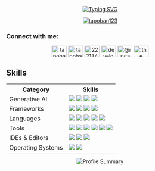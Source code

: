 <!-- <h1 align="center">Hi 👋, I'm <a href="https://tapoban123.github.io/" target="_blank">Tapoban Ray</a></h1> -->
<p align="center"> <a href="https://git.io/typing-svg"><img src="https://readme-typing-svg.demolab.com?font=Fira+Code&weight=700&size=40&duration=3500&color=95F73B&center=true&multiline=true&repeat=false&width=1600&height=150&lines=Greetings%2C;I'm+Tapoban+Ray%2C+a+Full+Stack+Application+Developer" alt="Typing SVG" /></a> </p>
  
<!--  <a href="https://git.io/typing-svg"><img src="https://readme-typing-svg.demolab.com?font=Fira+Code&weight=600&size=30&pause=500&center=true&multiline=true&repeat=false&width=1000&height=150&lines=Greetings%2C;I'm+Tapoban+Ray%2C+a+Full+Stack+Application+Developer" alt="Typing SVG" /></a> -->
<!-- <h3 align="center">A Full Stack Application Developer from India</h3> -->
<!-- <p align="left"> <a href="https://github.com/ryo-ma/github-profile-trophy"><img src="https://github-profile-trophy.vercel.app/?username=tapoban123&theme=tokyonight" alt="tapoban123" /></a> </p> -->

<p align="center"> <a href="https://github.com/ryo-ma/github-profile-trophy"><img src="https://github-profile-trophy.vercel.app/?username=tapoban123&title=-Stars,-Reviews,-Followers&theme=matrix&margin-w=10&column=3" alt="tapoban123" /></a> </p>


<h3 align="left">Connect with me:</h3>
<p align="center">
<a href="https://twitter.com/tapoban_ray" target="blank"><img align="center" src="https://raw.githubusercontent.com/rahuldkjain/github-profile-readme-generator/master/src/images/icons/Social/twitter.svg" alt="tapoban_ray" height="30" width="40" /></a>
<a href="https://linkedin.com/in/tapobanray" target="blank"><img align="center" src="https://raw.githubusercontent.com/rahuldkjain/github-profile-readme-generator/master/src/images/icons/Social/linked-in-alt.svg" alt="tapobanray" height="30" width="40" /></a>
<a href="https://stackoverflow.com/users/22213440" target="blank"><img align="center" src="https://raw.githubusercontent.com/rahuldkjain/github-profile-readme-generator/master/src/images/icons/Social/stack-overflow.svg" alt="22213440" height="30" width="40" /></a>
<a href="https://instagram.com/developer_tapoban_ray" target="blank"><img align="center" src="https://raw.githubusercontent.com/rahuldkjain/github-profile-readme-generator/master/src/images/icons/Social/instagram.svg" alt="developer_tapoban_ray" height="30" width="40" /></a>
<a href="https://medium.com/@raytapoban" target="blank"><img align="center" src="https://raw.githubusercontent.com/rahuldkjain/github-profile-readme-generator/master/src/images/icons/Social/medium.svg" alt="@raytapoban" height="30" width="40" /></a>
<a href="https://www.youtube.com/@TheTechnologyGeek-qt8lm" target="blank"><img align="center" src="https://raw.githubusercontent.com/rahuldkjain/github-profile-readme-generator/master/src/images/icons/Social/youtube.svg" alt="the technology geek" height="30" width="40" /></a>
</p>


## Skills 
<p align="center">
<table style="margin: 0px auto;">
  <tr>
    <th>Category</th>
    <th>Skills</th>
  </tr>
  <tr>
    <td>Generative AI</td>
    <td><img src="https://img.shields.io/badge/langchain-1C3C3C?style=for-the-badge&logo=langchain&logoColor=white" /> <img src="https://img.shields.io/badge/-HuggingFace-FDEE21?style=for-the-badge&logo=HuggingFace&logoColor=black" /> <img src="https://img.shields.io/badge/ChatGPT-74aa9c?style=for-the-badge&logo=openai&logoColor=white" /> <img src="https://img.shields.io/badge/Google%20Gemini-8E75B2?style=for-the-badge&logo=googlegemini&logoColor=white" /></td>
  </tr>
  <tr>
    <td>Frameworks</td>
    <td><img src="https://img.shields.io/badge/Flutter-02569B?style=for-the-badge&logo=flutter&logoColor=white" /> <img src="https://img.shields.io/badge/fastapi-109989?style=for-the-badge&logo=FASTAPI&logoColor=white" /> <img src="https://img.shields.io/badge/Streamlit-FF4B4B?style=for-the-badge&logo=Streamlit&logoColor=white" /> <img src="https://img.shields.io/badge/langchain-1C3C3C?style=for-the-badge&logo=langchain&logoColor=white" /></td>
  </tr>
  <tr>
    <td>Languages</td>
    <td><img src="https://img.shields.io/badge/Dart-0175C2?style=for-the-badge&logo=dart&logoColor=white" /> <img src="https://img.shields.io/badge/Python-FFD43B?style=for-the-badge&logo=python&logoColor=blue" /> <img src="https://img.shields.io/badge/C-00599C?style=for-the-badge&logo=c&logoColor=white" />  <img src="https://img.shields.io/badge/JavaScript-323330?style=for-the-badge&logo=javascript&logoColor=F7DF1E" /> <img src="https://img.shields.io/badge/Kotlin-B125EA?style=for-the-badge&logo=kotlin&logoColor=white" /></td>
  </tr>
  <tr>
    <td>Tools</td>
    <td><img src="https://img.shields.io/badge/GIT-E44C30?style=for-the-badge&logo=git&logoColor=white" /> <img src="https://img.shields.io/badge/GitHub-100000?style=for-the-badge&logo=github&logoColor=white" /> <img src="https://img.shields.io/badge/windows%20terminal-4D4D4D?style=for-the-badge&logo=windows%20terminal&logoColor=white" /> <img src="https://img.shields.io/badge/powershell-5391FE?style=for-the-badge&logo=powershell&logoColor=white" /> <img src="https://img.shields.io/badge/Zsh-F15A24?style=for-the-badge&logo=Zsh&logoColor=white" /> <img src="https://img.shields.io/badge/Notion-000000?style=for-the-badge&logo=notion&logoColor=white" /></td>
  </tr>
  <tr>
    <td>IDEs & Editors</td>
    <td><img src="https://img.shields.io/badge/Android_Studio-3DDC84?style=for-the-badge&logo=android-studio&logoColor=white" /> <img src="https://img.shields.io/badge/Visual_Studio_Code-0078D4?style=for-the-badge&logo=visual%20studio%20code&logoColor=white" /> <img src="https://img.shields.io/badge/PyCharm-000000.svg?&style=for-the-badge&logo=PyCharm&logoColor=white" /></td>
  </tr>
  <tr>
    <td>Operating Systems</td>
    <td><img src="https://img.shields.io/badge/Windows-0078D6?style=for-the-badge&logo=windows&logoColor=white" /> <img src="https://img.shields.io/badge/mac%20os-000000?style=for-the-badge&logo=apple&logoColor=white" /></td>
  </tr>
</table>
</p>
<!--    <img src="" /> <img src="" /> -->

<!--
<h3 align="left">Languages and Tools:</h3>
<p align="center" margin-top="30"> 
  <a href="https://www.cprogramming.com/" target="_blank" rel="noreferrer"> <img src="https://raw.githubusercontent.com/devicons/devicon/master/icons/c/c-original.svg" alt="c" width="40" height="40"/> </a> 
  <a href="https://dart.dev" target="_blank" rel="noreferrer"> <img src="https://www.vectorlogo.zone/logos/dartlang/dartlang-icon.svg" alt="dart" width="40" height="40"/> </a> 
  <a href="https://flutter.dev" target="_blank" rel="noreferrer"> <img src="https://www.vectorlogo.zone/logos/flutterio/flutterio-icon.svg" alt="flutter" width="40" height="40"/> </a> 
  <a href="https://firebase.google.com/" target="_blank" rel="noreferrer"> <img src="https://www.vectorlogo.zone/logos/firebase/firebase-icon.svg" alt="firebase" width="40" height="40"/> </a> 
  <a href="https://www.figma.com/" target="_blank" rel="noreferrer"> <img src="https://www.vectorlogo.zone/logos/figma/figma-icon.svg" alt="figma" width="40" height="40"/> </a> 
  <a href="https://www.python.org" target="_blank" rel="noreferrer"> <img src="https://raw.githubusercontent.com/devicons/devicon/master/icons/python/python-original.svg" alt="python" width="40" height="40"/> </a> 
  <a href="https://fastapi.tiangolo.com/" target="_blank" rel="noreferrer"> <img src="https://avatars.githubusercontent.com/u/156354296?s=200&v=4" alt="fastapi" width="40" height="40"/> </a> 
  <a href="https://www.langchain.com/" target="_blank" rel="noreferrer"> <img src="https://registry.npmmirror.com/@lobehub/icons-static-png/latest/files/dark/langchain.png" alt="langchain" width="40" height="40"/> </a> 
  <a href="https://git-scm.com/" target="_blank" rel="noreferrer"> <img src="https://www.vectorlogo.zone/logos/git-scm/git-scm-icon.svg" alt="git" width="40" height="40"/> </a> 
  <a href="https://www.java.com" target="_blank" rel="noreferrer"> <img src="https://raw.githubusercontent.com/devicons/devicon/master/icons/java/java-original.svg" alt="java" width="40" height="40"/> </a> 
  <a href="https://developer.mozilla.org/en-US/docs/Web/JavaScript" target="_blank" rel="noreferrer"> <img src="https://raw.githubusercontent.com/devicons/devicon/master/icons/javascript/javascript-original.svg" alt="javascript" width="40" height="40"/> </a> 
  <a href="https://kotlinlang.org" target="_blank" rel="noreferrer"> <img src="https://www.vectorlogo.zone/logos/kotlinlang/kotlinlang-icon.svg" alt="kotlin" width="40" height="40"/> </a> 
  <a href="https://www.mysql.com/" target="_blank" rel="noreferrer"> <img src="https://raw.githubusercontent.com/devicons/devicon/master/icons/mysql/mysql-original-wordmark.svg" alt="mysql" width="40" height="40"/> </a> 
  <a href="https://www.postgresql.org" target="_blank" rel="noreferrer"> <img src="https://raw.githubusercontent.com/devicons/devicon/master/icons/postgresql/postgresql-original-wordmark.svg" alt="postgresql" width="40" height="40"/> </a> 
</p>
-->
<!--<p><img align="left" src="https://github-readme-stats.vercel.app/api/top-langs?username=tapoban123&show_icons=true&locale=en&layout=compact" alt="tapoban123" /></p>-->

<!-- [![Top Langs](https://github-readme-stats.vercel.app/api/top-langs/?username=tapoban123&layout=pie&theme=dark)](https://github.com/anuraghazra/github-readme-stats) -->

<!-- <p>&nbsp;<img align="center" src="https://github-readme-stats.vercel.app/api?username=tapoban123&show_icons=true&locale=en&theme=vision-friendly-dark" alt="Github Stats" /></p> -->


<p align="center"> <img src="http://github-profile-summary-cards.vercel.app/api/cards/profile-details?username=tapoban123&theme=tokyonight" alt="Profile Summary" /> </p>












